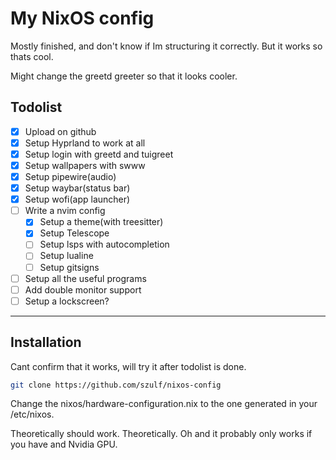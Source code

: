 # My NixOS config

Mostly finished, and don't know if Im structuring it correctly. But it works so thats cool.

Might change the greetd greeter so that it looks cooler.

## Todolist
- [x] Upload on github
- [x] Setup Hyprland to work at all
- [x] Setup login with greetd and tuigreet
- [x] Setup wallpapers with swww
- [x] Setup pipewire(audio)
- [x] Setup waybar(status bar)
- [x] Setup wofi(app launcher)
- [ ] Write a nvim config
    - [x] Setup a theme(with treesitter)
    - [x] Setup Telescope
    - [ ] Setup lsps with autocompletion
    - [ ] Setup lualine
    - [ ] Setup gitsigns
- [ ] Setup all the useful programs
- [ ] Add double monitor support
- [ ] Setup a lockscreen?
---

## Installation
Cant confirm that it works, will try it after todolist is done.

```bash
git clone https://github.com/szulf/nixos-config
```

Change the nixos/hardware-configuration.nix to the one generated in your /etc/nixos.

Theoretically should work. Theoretically.
Oh and it probably only works if you have and Nvidia GPU.

